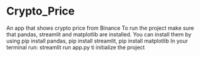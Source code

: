 # Crypto_Price
An app that shows crypto price from Binance
To run the project make sure that pandas, streamlit and matplotlib are installed.
You can install them by using pip install pandas, pip install streamlit, pip install matplotlib
In your terminal run: streamlit run app.py ti initialize the project
